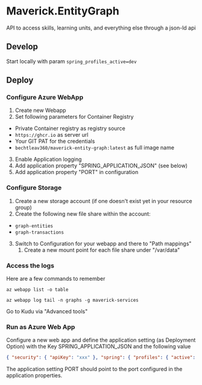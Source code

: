 # Maverick.EntityGraph
API to access skills, learning units, and everything else through a json-ld api

## Develop

Start locally with param ``spring_profiles_active=dev``

## Deploy


### Configure Azure WebApp

1. Create new Webapp
2. Set following parameters for Container Registry
  - Private Container registry as registry source
  - ``https://ghcr.io`` as server url
  - Your GIT PAT for the credentials
  - ``bechtleav360/maverick-entity-graph:latest`` as full image name
3. Enable Application logging
4. Add application property "SPRING_APPLICATION_JSON" (see below)
5. Add application property "PORT" in configuration 


### Configure Storage

1. Create a new storage account (if one doesn't exist yet in your resource group)
2. Create the following new file share within the account:
  - ``graph-entities``
  - ``graph-transactions``
3. Switch to Configuration for your webapp and there to "Path mappings"
   1. Create a new mount point for each file share under "/var/data"


### Access the logs

Here are a few commands to remember

````shell
az webapp list -o table

az webapp log tail -n graphs -g maverick-services

````

Go to Kudu via "Advanced tools"


### Run as Azure Web App

Configure a new web app and define the  application setting (as Deployment Option) with the Key SPRING_APPLICATION_JSON and the following value

```json
{ "security": { "apiKey": "xxx" }, "spring": { "profiles": { "active": "test" }, "security": { "user": { "name": "admin", "password": "xxx" } } }, "logging": { "level": { "com": { "bechtle": "TRACE" } } } }
```

The application setting PORT should point to the port configured in the application properties. 